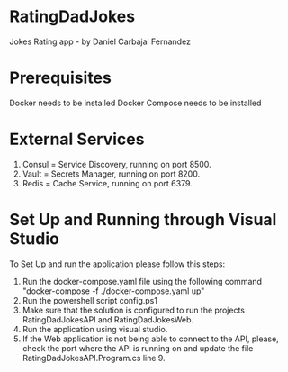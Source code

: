 # RatingDadJokes

Jokes Rating app - by Daniel Carbajal Fernandez

# Prerequisites

Docker needs to be installed
Docker Compose needs to be installed

# External Services

1. Consul = Service Discovery, running on port 8500.
2. Vault = Secrets Manager, running on port 8200.
3. Redis = Cache Service, running on port 6379.

# Set Up and Running through Visual Studio

To Set Up and run the application please follow this steps:

1. Run the docker-compose.yaml file using the following command "docker-compose -f ./docker-compose.yaml up"
2. Run the powershell script config.ps1
3. Make sure that the solution is configured to run the projects RatingDadJokesAPI and RatingDadJokesWeb.
4. Run the application using visual studio.
5. If the Web application is not being able to connect to the API, please, check the port where the API is running on and
   update the file RatingDadJokesAPI.Program.cs line 9. 